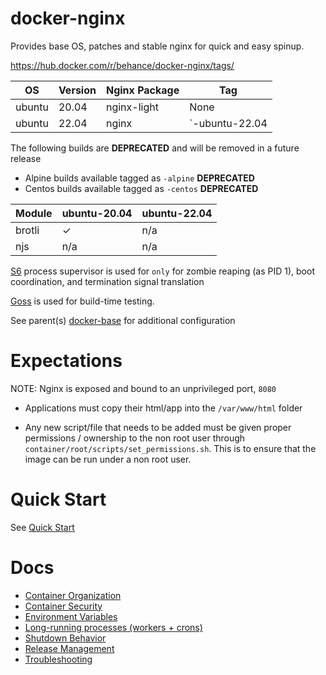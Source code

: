 # docker-nginx

Provides base OS, patches and stable nginx for quick and easy spinup.

https://hub.docker.com/r/behance/docker-nginx/tags/

| OS     | Version  | Nginx Package | Tag            |
| ------ | -------- | ------------- | -------------- |
| ubuntu | 20.04    | nginx-light   | None           |
| ubuntu | 22.04    | nginx         | `-ubuntu-22.04 |

The following builds are **DEPRECATED** and will be removed in a future release

- Alpine builds available tagged as `-alpine` **DEPRECATED**
- Centos builds available tagged as `-centos` **DEPRECATED**

| Module      | ubuntu-20.04   | ubuntu-22.04    |
| ----------- | -------------- | --------------- |
| brotli      | &check;        | n/a             |
| njs         | n/a            | n/a             |

[S6](https://github.com/just-containers/s6-overlay) process supervisor is used
for `only` for zombie reaping (as PID 1), boot coordination, and termination
signal translation

[Goss](https://github.com/aelsabbahy/goss) is used for build-time testing.

See parent(s) [docker-base](https://github.com/behance/docker-base) for
additional configuration

# Expectations

NOTE: Nginx is exposed and bound to an unprivileged port, `8080`

* Applications must copy their html/app into the `/var/www/html` folder

* Any new script/file that needs to be added must be given proper permissions /
ownership to the non root user through `container/root/scripts/set_permissions.sh`.
This is to ensure that the image can be run under a non root user.

# Quick Start

See [Quick Start](docs/quick_start.md)

# Docs

* [Container Organization](docs/container_organization.md)
* [Container Security](docs/container_security.md)
* [Environment Variables](docs/env_vars.md)
* [Long-running processes (workers + crons)](docs/long_running.md)
* [Shutdown Behavior](docs/shutdown_behavior.md)
* [Release Management](docs/release_management.md)
* [Troubleshooting](docs/troubleshooting.md)
